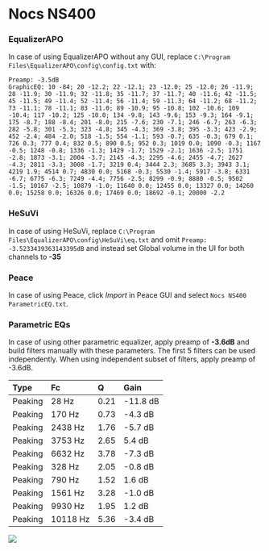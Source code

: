 # Nocs NS400

### EqualizerAPO
In case of using EqualizerAPO without any GUI, replace `C:\Program Files\EqualizerAPO\config\config.txt`
with:
```
Preamp: -3.5dB
GraphicEQ: 10 -84; 20 -12.2; 22 -12.1; 23 -12.0; 25 -12.0; 26 -11.9; 28 -11.9; 30 -11.9; 32 -11.8; 35 -11.7; 37 -11.7; 40 -11.6; 42 -11.5; 45 -11.5; 49 -11.4; 52 -11.4; 56 -11.4; 59 -11.3; 64 -11.2; 68 -11.2; 73 -11.1; 78 -11.1; 83 -11.0; 89 -10.9; 95 -10.8; 102 -10.6; 109 -10.4; 117 -10.2; 125 -10.0; 134 -9.8; 143 -9.6; 153 -9.3; 164 -9.1; 175 -8.7; 188 -8.4; 201 -8.0; 215 -7.6; 230 -7.1; 246 -6.7; 263 -6.3; 282 -5.8; 301 -5.3; 323 -4.8; 345 -4.3; 369 -3.8; 395 -3.3; 423 -2.9; 452 -2.4; 484 -2.0; 518 -1.5; 554 -1.1; 593 -0.7; 635 -0.3; 679 0.1; 726 0.3; 777 0.4; 832 0.5; 890 0.5; 952 0.3; 1019 0.0; 1090 -0.3; 1167 -0.5; 1248 -0.8; 1336 -1.3; 1429 -1.7; 1529 -2.1; 1636 -2.5; 1751 -2.8; 1873 -3.1; 2004 -3.7; 2145 -4.3; 2295 -4.6; 2455 -4.7; 2627 -4.3; 2811 -3.3; 3008 -1.7; 3219 0.4; 3444 2.3; 3685 3.3; 3943 3.1; 4219 1.9; 4514 0.7; 4830 0.0; 5168 -0.3; 5530 -1.4; 5917 -3.8; 6331 -6.7; 6775 -6.3; 7249 -4.4; 7756 -2.5; 8299 -0.9; 8880 -0.5; 9502 -1.5; 10167 -2.5; 10879 -1.0; 11640 0.0; 12455 0.0; 13327 0.0; 14260 0.0; 15258 0.0; 16326 0.0; 17469 0.0; 18692 -0.1; 20000 -2.2
```

### HeSuVi
In case of using HeSuVi, replace `C:\Program Files\EqualizerAPO\config\HeSuVi\eq.txt` and omit `Preamp:
-3.5233439363143395dB` and instead set Global volume in the UI for both channels to **-35**

### Peace
In case of using Peace, click *Import* in Peace GUI and select `Nocs NS400 ParametricEQ.txt`.

### Parametric EQs
In case of using other parametric equalizer, apply preamp of **-3.6dB** and build filters manually
with these parameters. The first 5 filters can be used independently.
When using independent subset of filters, apply preamp of -3.6dB.

| Type    | Fc       |    Q | Gain     |
|:--------|:---------|:-----|:---------|
| Peaking | 28 Hz    | 0.21 | -11.8 dB |
| Peaking | 170 Hz   | 0.73 | -4.3 dB  |
| Peaking | 2438 Hz  | 1.76 | -5.7 dB  |
| Peaking | 3753 Hz  | 2.65 | 5.4 dB   |
| Peaking | 6632 Hz  | 3.78 | -7.3 dB  |
| Peaking | 328 Hz   | 2.05 | -0.8 dB  |
| Peaking | 790 Hz   | 1.52 | 1.6 dB   |
| Peaking | 1561 Hz  | 3.28 | -1.0 dB  |
| Peaking | 9930 Hz  | 1.95 | 1.2 dB   |
| Peaking | 10118 Hz | 5.36 | -3.4 dB  |

![](https://raw.githubusercontent.com/jaakkopasanen/AutoEq/master/results/headphonecom/sbaf-serious/Nocs%20NS400/Nocs%20NS400.png)